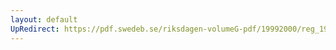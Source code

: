 ```yaml
---
layout: default
UpRedirect: https://pdf.swedeb.se/riksdagen-volumeG-pdf/19992000/reg_19992000/reg_19992000_0316.pdf
---
```

